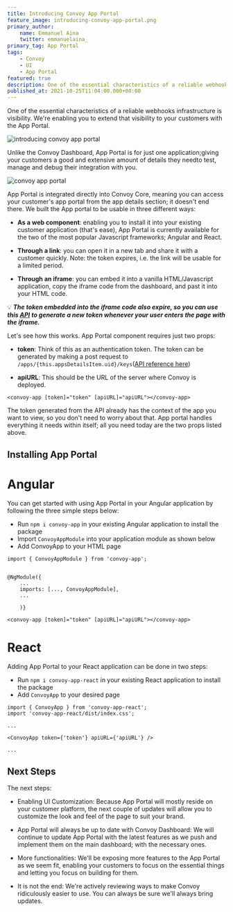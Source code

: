 ```yaml
---
title: Introducing Convoy App Portal
feature_image: introducing-convoy-app-portal.png
primary_author:
    name: Emmanuel Aina
    twitter: emmanuelaina_
primary_tag: App Portal
tags:
    - Convoy
    - UI
    - App Portal
featured: true
description: One of the essential characteristics of a reliable webhooks infrastructure is visibility. We're enabling you to extend that visibility to your customers. Unlike the Convoy Dashboard, App Portal is for just one application; giving your customers a good and extensive..
published_at: 2021-10-25T11:04:00.000+00:00
---
```


One of the essential characteristics of a reliable webhooks infrastructure is visibility. We're enabling you to extend that visibility to your customers with the App Portal.

![introducing convoy app portal](../../blog-assets/introducing_convoy_app_portal.png)

Unlike the Convoy Dashboard, App Portal is for just one application;giving your customers a good and extensive amount of details they needto test, manage and debug their integration with you.

![convoy app portal](../../blog-assets/convoy_app_portal.gif)

App Portal is integrated directly into Convoy Core, meaning you can access your customer's app portal from the app details section; it doesn't end there. We built the App portal to be usable in three different ways:

-   **As a web component**: enabling you to install it into your existing customer application (that's ease), App Portal is currently available for the two of the most popular Javascript frameworks; Angular and React.

-   **Through a link**: you can open it in a new tab and share it with a customer quickly. Note: the token expires, i.e. the link will be usable for a limited period.

-   **Through an iframe**: you can embed it into a vanilla HTML/Javascript application, copy the iframe code from the dashboard, and past it into your HTML code.

💡 **_The token embedded into the iframe code also expire, so you can use this [API](https://convoy.readme.io/reference/post_security-applications-appid-keys) to generate a new token whenever your user enters the page with the iframe._**

Let's see how this works. App Portal component requires just two props:

-   **token**: Think of this as an authentication token. The token can be generated by making a post request to `/apps/{this.appsDetailsItem.uid}/keys`([API reference here](https://convoy.readme.io/reference/post_security-applications-appid-keys))

-   **apiURL**: This should be the URL of the server where Convoy is deployed.

```html[Sample Integration for Angular]
<convoy-app [token]="token" [apiURL]="apiURL"></convoy-app>
```

The token generated from the API already has the context of the app you want to view, so you don't need to worry about that. App portal handles everything it needs within itself; all you need today are the two props listed above.

## Installing App Portal

# Angular

You can get started with using App Portal in your Angular application by following the three simple steps below:

-   Run `npm i convoy-app` in your existing Angular application to install the package
-   Import `ConvoyAppModule` into your application module as shown below
-   Add ConvoyApp to your HTML page

```javascript[Adding Convoy App Portal Module to your Page/Application Module]
import { ConvoyAppModule } from 'convoy-app';


@NgModule({
    ...
    imports: [..., ConvoyAppModule],
    ...

    )}
```

```html[Adding Convoy App Portal Component to your HTML page]
<convoy-app [token]="token" [apiURL]="apiURL"></convoy-app>
```

# React

Adding App Portal to your React application can be done in two steps:

-   Run `npm i convoy-app-react` in your existing React application to install the package
-   Add `ConvoyApp` to your desired page

```javascript[Adding Convoy App Portal Component to your Page Component]
import { ConvoyApp } from 'convoy-app-react';
import 'convoy-app-react/dist/index.css';

...

<ConvoyApp token={'token'} apiURL={'apiURL'} />

...
```

## Next Steps

The next steps:

-   Enabling UI Customization: Because App Portal will mostly reside on your customer platform, the next couple of updates will allow you to customize the look and feel of the page to suit your brand.

-   App Portal will always be up to date with Convoy Dashboard: We will continue to update App Portal with the latest features as we push and implement them on the main dashboard; with the necessary ones.

-   More functionalities: We'll be exposing more features to the App Portal as we seem fit, enabling your customers to focus on the essential things and letting you focus on building for them.

-   It is not the end: We're actively reviewing ways to make Convoy ridiculously easier to use. You can always be sure we'll always bring updates.
